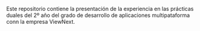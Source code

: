 Este repositorio contiene la presentación de la experiencia en las prácticas duales del 2º año del grado de desarrollo de aplicaciones multipataforma conn la empresa ViewNext.

